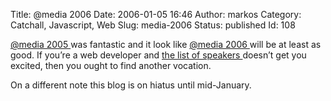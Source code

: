Title: @media 2006
Date: 2006-01-05 16:46
Author: markos
Category: Catchall, Javascript, Web
Slug: media-2006
Status: published
Id: 108

<html>
 <body>
  <div>
   <p>
    <a href="http://www.vivabit.com/atmedia2006/lastyear/">
     @media 2005
    </a>
    was fantastic and it look like
    <a href="http://www.vivabit.com/atmedia2006/">
     @media 2006
    </a>
    will be at least as good. If you’re a web developer and
    <a href="http://www.vivabit.com/atmedia2006/speakers/">
     the list of speakers
    </a>
    doesn’t get you excited, then you ought to find another vocation.
   </p>
   <p>
    On a different note this blog is on hiatus until mid-January.
   </p>
  </div>
 </body>
</html>